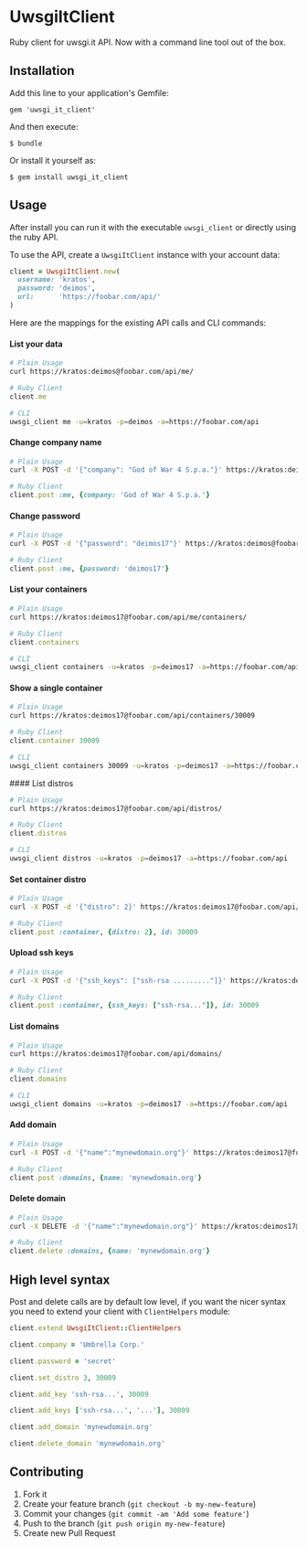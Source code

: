 # UwsgiItClient

Ruby client for uwsgi.it API. Now with a command line tool out of the box.

## Installation

Add this line to your application's Gemfile:

    gem 'uwsgi_it_client'

And then execute:

    $ bundle

Or install it yourself as:

    $ gem install uwsgi_it_client

## Usage

After install you can run it with the executable `uwsgi_client` or directly using the ruby API.

To use the API, create a `UwsgiItClient` instance with your account data:
```ruby
client = UwsgiItClient.new(
  username: 'kratos',
  password: 'deimos',
  url:      'https://foobar.com/api/'
)
```

Here are the mappings for the existing API calls and CLI commands:

#### List your data

```bash
# Plain Usage
curl https://kratos:deimos@foobar.com/api/me/
```

```ruby
# Ruby Client
client.me
```

```bash
# CLI
uwsgi_client me -u=kratos -p=deimos -a=https://foobar.com/api
```


####  Change company name

```bash
# Plain Usage
curl -X POST -d '{"company": "God of War 4 S.p.a."}' https://kratos:deimos@foobar.com/api/me/
```

```ruby
# Ruby Client
client.post :me, {company: 'God of War 4 S.p.a.'}
```


#### Change password

```bash
# Plain Usage
curl -X POST -d '{"password": "deimos17"}' https://kratos:deimos@foobar.com/api/me/
```

```ruby
# Ruby Client
client.post :me, {password: 'deimos17'}
```


#### List your containers

```bash
# Plain Usage
curl https://kratos:deimos17@foobar.com/api/me/containers/
```

```ruby
# Ruby Client
client.containers
```

```bash
# CLI
uwsgi_client containers -u=kratos -p=deimos17 -a=https://foobar.com/api
```


#### Show a single container

```bash
# Plain Usage
curl https://kratos:deimos17@foobar.com/api/containers/30009
```

```ruby
# Ruby Client
client.container 30009
```

```bash
# CLI
uwsgi_client containers 30009 -u=kratos -p=deimos17 -a=https://foobar.com/api
```


#### List distros

```bash
# Plain Usage
curl https://kratos:deimos17@foobar.com/api/distros/
```

```ruby
# Ruby Client
client.distros
```

```bash
# CLI
uwsgi_client distros -u=kratos -p=deimos17 -a=https://foobar.com/api
```


#### Set container distro

```bash
# Plain Usage
curl -X POST -d '{"distro": 2}' https://kratos:deimos17@foobar.com/api/containers/30009
```

```ruby
# Ruby Client
client.post :container, {distro: 2}, id: 30009
```


#### Upload ssh keys

```bash
# Plain Usage
curl -X POST -d '{"ssh_keys": ["ssh-rsa ........."]}' https://kratos:deimos17@foobar.com/api/containers/30009
```

```ruby
# Ruby Client
client.post :container, {ssh_keys: ["ssh-rsa..."]}, id: 30009
```


#### List domains

```bash
# Plain Usage
curl https://kratos:deimos17@foobar.com/api/domains/
```

```ruby
# Ruby Client
client.domains
```

```bash
# CLI
uwsgi_client domains -u=kratos -p=deimos17 -a=https://foobar.com/api
```


#### Add domain

```bash
# Plain Usage
curl -X POST -d '{"name":"mynewdomain.org"}' https://kratos:deimos17@foobar.com/api/domains/
```

```ruby
# Ruby Client
client.post :domains, {name: 'mynewdomain.org'}
```


#### Delete domain

```bash
# Plain Usage
curl -X DELETE -d '{"name":"mynewdomain.org"}' https://kratos:deimos17@foobar.com/api/domains/
```

```ruby
# Ruby Client
client.delete :domains, {name: 'mynewdomain.org'}
```


## High level syntax

Post and delete calls are by default low level, if you want the nicer syntax you need to extend your client with `ClientHelpers` module:

```ruby
client.extend UwsgiItClient::ClientHelpers

client.company = 'Umbrella Corp.'

client.password = 'secret'

client.set_distro 3, 30009

client.add_key 'ssh-rsa...', 30009

client.add_keys ['ssh-rsa...', '...'], 30009

client.add_domain 'mynewdomain.org'

client.delete_domain 'mynewdomain.org'
```


## Contributing

1. Fork it
2. Create your feature branch (`git checkout -b my-new-feature`)
3. Commit your changes (`git commit -am 'Add some feature'`)
4. Push to the branch (`git push origin my-new-feature`)
5. Create new Pull Request




